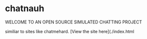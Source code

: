 # chatnauh
WELCOME TO AN OPEN SOURCE SIMULATED CHATTING PROJECT

similiar to sites like chatmehard.
[View the site here](./index.html
